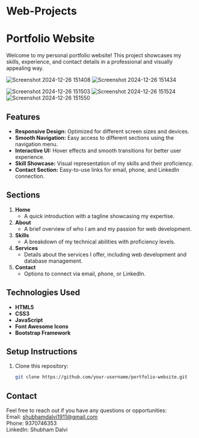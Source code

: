 # Web-Projects

# Portfolio Website

Welcome to my personal portfolio website! This project showcases my skills, experience, and contact details in a professional and visually appealing way.

![Screenshot 2024-12-26 151408](https://github.com/user-attachments/assets/07d51458-ea39-46c0-a7bd-3867e4376af3)
![Screenshot 2024-12-26 151434](https://github.com/user-attachments/assets/9d808d3e-27ce-4771-b0d0-1c911843c119)

![Screenshot 2024-12-26 151503](https://github.com/user-attachments/assets/71a5c936-20fc-45fe-b8a4-38fac469ffa1)
![Screenshot 2024-12-26 151524](https://github.com/user-attachments/assets/6ed644bd-0405-42dc-8cd8-667d241fbc70)
![Screenshot 2024-12-26 151550](https://github.com/user-attachments/assets/a9adcb0a-dd84-4f84-bd7d-d49802b35fbe)


## Features

- **Responsive Design:** Optimized for different screen sizes and devices.
- **Smooth Navigation:** Easy access to different sections using the navigation menu.
- **Interactive UI:** Hover effects and smooth transitions for better user experience.
- **Skill Showcase:** Visual representation of my skills and their proficiency.
- **Contact Section:** Easy-to-use links for email, phone, and LinkedIn connection.

## Sections

1. **Home**
   - A quick introduction with a tagline showcasing my expertise.
2. **About**
   - A brief overview of who I am and my passion for web development.
3. **Skills**
   - A breakdown of my technical abilities with proficiency levels.
4. **Services**
   - Details about the services I offer, including web development and database management.
5. **Contact**
   - Options to connect via email, phone, or LinkedIn.

## Technologies Used

- **HTML5**
- **CSS3**
- **JavaScript**
- **Font Awesome Icons**
- **Bootstrap Framework**

## Setup Instructions

1. Clone this repository:
   ```bash
   git clone https://github.com/your-username/portfolio-website.git
## Contact
  Feel free to reach out if you have any questions or opportunities:<br>
  Email: shubhamdalvi1911@gmail.com<br>
  Phone: 9370746353<br>
  LinkedIn: Shubham Dalvi<br>
